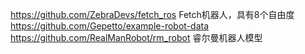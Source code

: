 https://github.com/ZebraDevs/fetch_ros Fetch机器人，具有8个自由度
https://github.com/Gepetto/example-robot-data
https://github.com/RealManRobot/rm_robot 睿尔曼机器人模型


